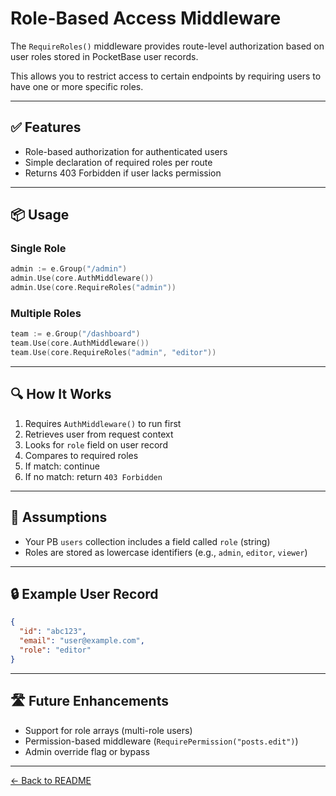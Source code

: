 # Role-Based Access Middleware

The `RequireRoles()` middleware provides route-level authorization based on user roles stored in PocketBase user records.

This allows you to restrict access to certain endpoints by requiring users to have one or more specific roles.

---

## ✅ Features

- Role-based authorization for authenticated users
- Simple declaration of required roles per route
- Returns 403 Forbidden if user lacks permission

---

## 📦 Usage

### Single Role
```go
admin := e.Group("/admin")
admin.Use(core.AuthMiddleware())
admin.Use(core.RequireRoles("admin"))
```

### Multiple Roles
```go
team := e.Group("/dashboard")
team.Use(core.AuthMiddleware())
team.Use(core.RequireRoles("admin", "editor"))
```

---

## 🔍 How It Works

1. Requires `AuthMiddleware()` to run first
2. Retrieves user from request context
3. Looks for `role` field on user record
4. Compares to required roles
5. If match: continue
6. If no match: return `403 Forbidden`

---

## 🧠 Assumptions

- Your PB `users` collection includes a field called `role` (string)
- Roles are stored as lowercase identifiers (e.g., `admin`, `editor`, `viewer`)

---

## 🔒 Example User Record

```json
{
  "id": "abc123",
  "email": "user@example.com",
  "role": "editor"
}
```

---

## 🛣 Future Enhancements

- Support for role arrays (multi-role users)
- Permission-based middleware (`RequirePermission("posts.edit")`)
- Admin override flag or bypass

---

[← Back to README](../../README.md)